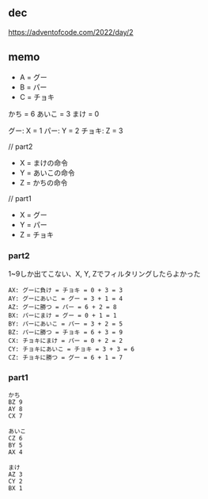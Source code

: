 ## dec
https://adventofcode.com/2022/day/2

## memo
- A = グー
- B = パー
- C = チョキ

かち = 6
あいこ = 3 
まけ = 0

グー: X = 1
パー: Y = 2
チョキ: Z = 3

// part2
- X = まけの命令
- Y = あいこの命令
- Z = かちの命令

// part1
- X = グー
- Y = パー
- Z = チョキ

### part2
1~9しか出てこない、X, Y, Zでフィルタリングしたらよかった
```
AX: グーに負け = チョキ = 0 + 3 = 3
AY: グーにあいこ = グー = 3 + 1 = 4
AZ: グーに勝つ = パー = 6 + 2 = 8
BX: パーにまけ = グー = 0 + 1 = 1
BY: パーにあいこ = パー = 3 + 2 = 5
BZ: パーに勝つ = チョキ = 6 + 3 = 9
CX: チョキにまけ = パー = 0 + 2 = 2
CY: チョキにあいこ = チョキ = 3 + 3 = 6
CZ: チョキに勝つ = グー = 6 + 1 = 7
```


### part1
```
かち
BZ 9
AY 8
CX 7

あいこ
CZ 6
BY 5
AX 4

まけ
AZ 3
CY 2
BX 1
```
